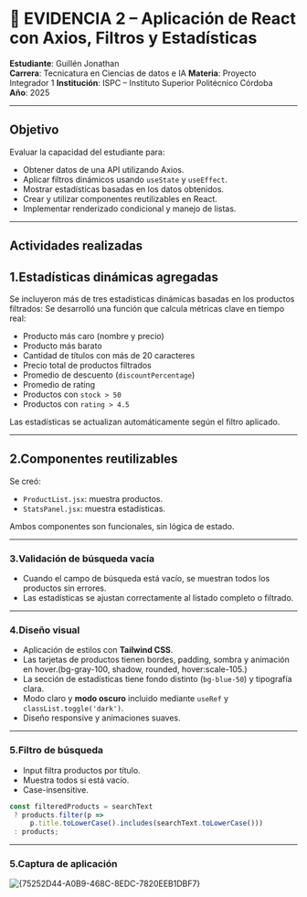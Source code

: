 # 📄 EVIDENCIA 2 – Aplicación de React con Axios, Filtros y Estadísticas

**Estudiante**: Guillén Jonathan  
**Carrera**: Tecnicatura en Ciencias de datos e IA
**Materia**: Proyecto Integrador 1
**Institución**: ISPC – Instituto Superior Politécnico Córdoba  
**Año**: 2025  

---

## Objetivo

Evaluar la capacidad del estudiante para:

- Obtener datos de una API utilizando Axios.
- Aplicar filtros dinámicos usando `useState` y `useEffect`.
- Mostrar estadísticas basadas en los datos obtenidos.
- Crear y utilizar componentes reutilizables en React.
- Implementar renderizado condicional y manejo de listas.

---

## Actividades realizadas

## 1.Estadísticas dinámicas agregadas

Se incluyeron más de tres estadísticas dinámicas basadas en los productos filtrados:
Se desarrolló una función que calcula métricas clave en tiempo real:

- Producto más caro (nombre y precio)
- Producto más barato
- Cantidad de títulos con más de 20 caracteres
- Precio total de productos filtrados
- Promedio de descuento (`discountPercentage`)
- Promedio de rating
- Productos con `stock > 50`
- Productos con `rating > 4.5`

Las estadísticas se actualizan automáticamente según el filtro aplicado.

---

## 2.Componentes reutilizables

Se creó:

- `ProductList.jsx`: muestra productos.
- `StatsPanel.jsx`: muestra estadísticas.

Ambos componentes son funcionales, sin lógica de estado.

---

### 3.Validación de búsqueda vacía

- Cuando el campo de búsqueda está vacío, se muestran todos los productos sin errores.
- Las estadísticas se ajustan correctamente al listado completo o filtrado.

---

### 4.Diseño visual

- Aplicación de estilos con **Tailwind CSS**.
- Las tarjetas de productos tienen bordes, padding, sombra y animación en hover.(bg-gray-100, shadow, rounded, hover:scale-105.)
- La sección de estadísticas tiene fondo distinto (`bg-blue-50`) y tipografía clara.
- Modo claro y **modo oscuro** incluido mediante `useRef` y `classList.toggle('dark')`.
- Diseño responsive y animaciones suaves.
---


### 5.Filtro de búsqueda

- Input filtra productos por título.
- Muestra todos si está vacío.
- Case-insensitive.

 ```js
const filteredProducts = searchText
  ? products.filter(p =>
      p.title.toLowerCase().includes(searchText.toLowerCase()))
  : products;
 ```
---
 
### 5.Captura de aplicación

![{75252D44-A0B9-468C-8EDC-7820EEB1DBF7}](https://github.com/user-attachments/assets/9b0d2fdd-c1c4-43bf-b73f-762a9cb81929)


